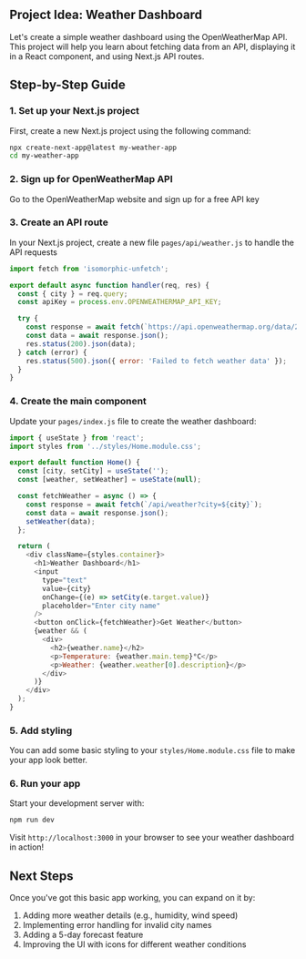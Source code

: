 ## Project Idea: Weather Dashboard

Let's create a simple weather dashboard using the OpenWeatherMap API. This project will help you learn about fetching data from an API, displaying it in a React component, and using Next.js API routes.

## Step-by-Step Guide

### 1. Set up your Next.js project

First, create a new Next.js project using the following command:

```bash
npx create-next-app@latest my-weather-app
cd my-weather-app
```

### 2. Sign up for OpenWeatherMap API

Go to the OpenWeatherMap website and sign up for a free API key

### 3. Create an API route

In your Next.js project, create a new file `pages/api/weather.js` to handle the API requests

```javascript
import fetch from 'isomorphic-unfetch';

export default async function handler(req, res) {
  const { city } = req.query;
  const apiKey = process.env.OPENWEATHERMAP_API_KEY;

  try {
    const response = await fetch(`https://api.openweathermap.org/data/2.5/weather?q=${city}&appid=${apiKey}&units=metric`);
    const data = await response.json();
    res.status(200).json(data);
  } catch (error) {
    res.status(500).json({ error: 'Failed to fetch weather data' });
  }
}
```

### 4. Create the main component

Update your `pages/index.js` file to create the weather dashboard:

```javascript
import { useState } from 'react';
import styles from '../styles/Home.module.css';

export default function Home() {
  const [city, setCity] = useState('');
  const [weather, setWeather] = useState(null);

  const fetchWeather = async () => {
    const response = await fetch(`/api/weather?city=${city}`);
    const data = await response.json();
    setWeather(data);
  };

  return (
    <div className={styles.container}>
      <h1>Weather Dashboard</h1>
      <input
        type="text"
        value={city}
        onChange={(e) => setCity(e.target.value)}
        placeholder="Enter city name"
      />
      <button onClick={fetchWeather}>Get Weather</button>
      {weather && (
        <div>
          <h2>{weather.name}</h2>
          <p>Temperature: {weather.main.temp}°C</p>
          <p>Weather: {weather.weather[0].description}</p>
        </div>
      )}
    </div>
  );
}
```

### 5. Add styling

You can add some basic styling to your `styles/Home.module.css` file to make your app look better.

### 6. Run your app

Start your development server with:

```bash
npm run dev
```

Visit `http://localhost:3000` in your browser to see your weather dashboard in action!

## Next Steps

Once you've got this basic app working, you can expand on it by:

1. Adding more weather details (e.g., humidity, wind speed)
2. Implementing error handling for invalid city names
3. Adding a 5-day forecast feature
4. Improving the UI with icons for different weather conditions


